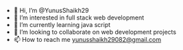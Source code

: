 - 👋 Hi, I’m @YunusShaikh29
- 👀 I’m interested in full stack web development
- 🌱 I’m currently learning java script
- 💞️ I’m looking to collaborate on web development projects
- 📫 How to reach me yunusshaikh29082@gmail.com

<!---
YunusShaikh29 is a ✨ special ✨ repository because its `README.md` (this file) appears on your GitHub profile.
You can click the Preview link to take a look at your changes.
--->
